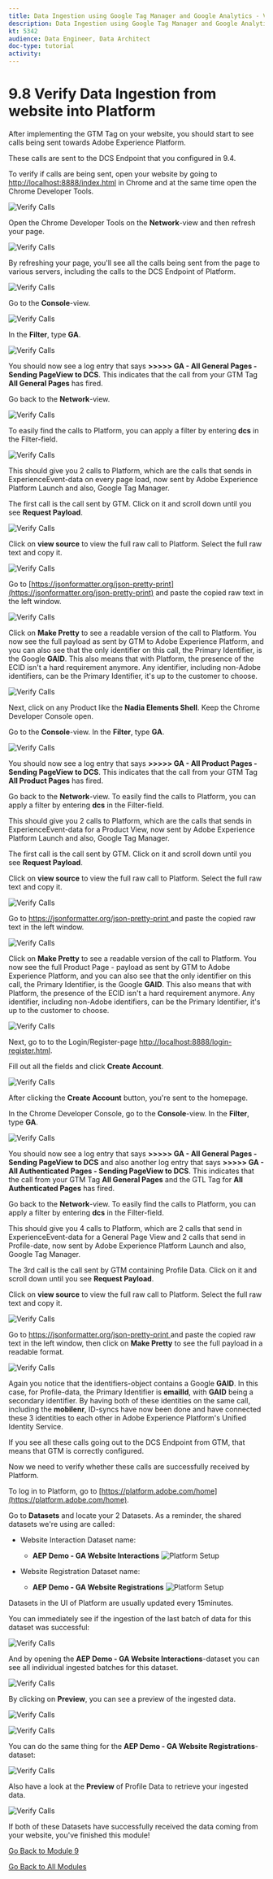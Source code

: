 ```yaml
---
title: Data Ingestion using Google Tag Manager and Google Analytics - Verify Data Ingestion from website into Platform
description: Data Ingestion using Google Tag Manager and Google Analytics - Verify Data Ingestion from website into Platform
kt: 5342
audience: Data Engineer, Data Architect
doc-type: tutorial
activity: 
---
```


# 9.8 Verify Data Ingestion from website into Platform

After implementing the GTM Tag on your website, you should start to see calls being sent towards Adobe Experience Platform.

These calls are sent to the DCS Endpoint that you configured in 9.4.

To verify if calls are being sent, open your website by going to [http://localhost:8888/index.html](http://localhost:8888/index.html) in Chrome and at the same time open the Chrome Developer Tools.

![Verify Calls](./images/devtools.png)

Open the Chrome Developer Tools on the **Network**-view and then refresh your page.

![Verify Calls](./images/sitedevtools.png)

By refreshing your page, you'll see all the calls being sent from the page to various servers, including the calls to the DCS Endpoint of Platform.

![Verify Calls](./images/sitecalls.png)

Go to the **Console**-view.

![Verify Calls](./images/sitecallsconsole.png)

In the **Filter**, type **GA**.

![Verify Calls](./images/sitecallsconsolega.png)

You should now see a log entry that says **>>>>> GA - All General Pages - Sending PageView to DCS**. This indicates that the call from your GTM Tag **All General Pages** has fired.

Go back to the **Network**-view.

![Verify Calls](./images/sitecalls.png)

To easily find the calls to Platform, you can apply a filter by entering **dcs** in the Filter-field.

![Verify Calls](./images/dcsfilter.png)

This should give you 2 calls to Platform, which are the calls that sends in ExperienceEvent-data on every page load, now sent by Adobe Experience Platform Launch and also, Google Tag Manager.

The first call is the call sent by GTM. Click on it and scroll down until you see **Request Payload**.

![Verify Calls](./images/payload.png)

Click on **view source** to view the full raw call to Platform. Select the full raw text and copy it.

![Verify Calls](./images/rawcall.png)

Go to [https://jsonformatter.org/json-pretty-print](https://jsonformatter.org/json-pretty-print) and paste the copied raw text in the left window.

![Verify Calls](./images/makepretty.png)

Click on **Make Pretty** to see a readable version of the call to Platform. You now see the full payload as sent by GTM to Adobe Experience Platform, and you can also see that the only identifier on this call, the Primary Identifier, is the Google **GAID**. This also means that with Platform, the presence of the ECID isn't a hard requirement anymore. Any identifier, including non-Adobe identifiers, can be the Primary Identifier, it's up to the customer to choose.

![Verify Calls](./images/prettycall.png)

Next, click on any Product like the **Nadia Elements Shell**. Keep the Chrome Developer Console open.

Go to the **Console**-view. In the **Filter**, type **GA**.

![Verify Calls](./images/sitecallsconsolegapp.png)

You should now see a log entry that says **>>>>> GA - All Product Pages - Sending PageView to DCS**. This indicates that the call from your GTM Tag **All Product Pages** has fired.

Go back to the **Network**-view. To easily find the calls to Platform, you can apply a filter by entering **dcs** in the Filter-field.

This should give you 2 calls to Platform, which are the calls that sends in ExperienceEvent-data for a Product View, now sent by Adobe Experience Platform Launch and also, Google Tag Manager.

The first call is the call sent by GTM. Click on it and scroll down until you see **Request Payload**.

Click on **view source** to view the full raw call to Platform. Select the full raw text and copy it.

![Verify Calls](./images/rawcallpp.png)

Go to [https://jsonformatter.org/json-pretty-print
](https://jsonformatter.org/json-pretty-print
) and paste the copied raw text in the left window.

![Verify Calls](./images/makepretty.png)

Click on **Make Pretty** to see a readable version of the call to Platform. You now see the full Product Page - payload as sent by GTM to Adobe Experience Platform, and you can also see that the only identifier on this call, the Primary Identifier, is the Google **GAID**. This also means that with Platform, the presence of the ECID isn't a hard requirement anymore. Any identifier, including non-Adobe identifiers, can be the Primary Identifier, it's up to the customer to choose.

![Verify Calls](./images/prettycallpp.png)

Next, go to to the Login/Register-page [http://localhost:8888/login-register.html](http://localhost:8888/login-register.html).

Fill out all the fields and click **Create Account**.

![Verify Calls](./images/createaccount.png)

After clicking the **Create Account** button, you're sent to the homepage.

In the Chrome Developer Console, go to the **Console**-view. In the **Filter**, type **GA**.

![Verify Calls](./images/sitecallsconsolegauth.png)

You should now see a log entry that says **>>>>> GA - All General Pages - Sending PageView to DCS** and also another log entry that says **>>>>> GA - All Authenticated Pages - Sending PageView to DCS**. This indicates that the call from your GTM Tag **All General Pages** and the GTL Tag for **All Authenticated Pages** has fired.

Go back to the **Network**-view. To easily find the calls to Platform, you can apply a filter by entering **dcs** in the Filter-field.

This should give you 4 calls to Platform, which are 2 calls that send in ExperienceEvent-data for a General Page View and 2 calls that send in Profile-date, now sent by Adobe Experience Platform Launch and also, Google Tag Manager.

The 3rd call is the call sent by GTM containing Profile Data. Click on it and scroll down until you see **Request Payload**.

Click on **view source** to view the full raw call to Platform. Select the full raw text and copy it.

![Verify Calls](./images/rawcallauth.png)

Go to [https://jsonformatter.org/json-pretty-print
](https://jsonformatter.org/json-pretty-print
) and paste the copied raw text in the left window, then click on **Make Pretty** to see the full payload in a readable format.

![Verify Calls](./images/prettyprofile.png)

Again you notice that the identifiers-object contains a Google **GAID**. In this case, for Profile-data, the Primary Identifier is **emailId**, with **GAID** being a secondary identifier. By having both of these identities on the same call, including the **mobilenr**, ID-syncs have now been done and have connected these 3 identities to each other in Adobe Experience Platform's Unified Identity Service.

If you see all these calls going out to the DCS Endpoint from GTM, that means that GTM is correctly configured.

Now we need to verify whether these calls are successfully received by Platform.

To log in to Platform, go to [https://platform.adobe.com/home](https://platform.adobe.com/home).

Go to **Datasets** and locate your 2 Datasets. As a reminder, the shared datasets we're using are called:

* Website Interaction Dataset name:
  
  * **AEP Demo - GA Website Interactions**
      ![Platform Setup](./images/ee.png)

* Website Registration Dataset name:
  
  * **AEP Demo - GA Website Registrations**
      ![Platform Setup](./images/p.png)

Datasets in the UI of Platform are usually updated every 15minutes.

You can immediately see if the ingestion of the last batch of data for this dataset was successful:

![Verify Calls](./images/datasetstatus.png)

And by opening the **AEP Demo - GA Website Interactions**-dataset you can see all individual ingested batches for this dataset.

![Verify Calls](./images/alleebatches.png)

By clicking on **Preview**, you can see a preview of the ingested data.

![Verify Calls](./images/previewbtn.png)

![Verify Calls](./images/eepreview.png)

You can do the same thing for the **AEP Demo - GA Website Registrations**- dataset:

![Verify Calls](./images/profilebatches.png)

Also have a look at the **Preview** of Profile Data to retrieve your ingested data.

![Verify Calls](./images/profilepreviewdata.png)

If both of these Datasets have successfully received the data coming from your website, you've finished this module!

[Go Back to Module 9](./data-ingestion-using-google-tag-manager-and-google-analytics.md)

[Go Back to All Modules](../../overview.md)
